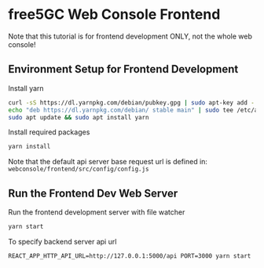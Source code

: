 # free5GC Web Console Frontend

Note that this tutorial is for frontend development ONLY, not the whole web console!

## Environment Setup for Frontend Development

Install yarn
```bash
curl -sS https://dl.yarnpkg.com/debian/pubkey.gpg | sudo apt-key add -
echo "deb https://dl.yarnpkg.com/debian/ stable main" | sudo tee /etc/apt/sources.list.d/yarn.list
sudo apt update && sudo apt install yarn
```

Install required packages
```bash
yarn install
```

Note that the default api server base request url is defined in:
`webconsole/frontend/src/config/config.js`

## Run the Frontend Dev Web Server
Run the frontend development server with file watcher
```bash
yarn start
```

To specify backend server api url
```
REACT_APP_HTTP_API_URL=http://127.0.0.1:5000/api PORT=3000 yarn start
```

